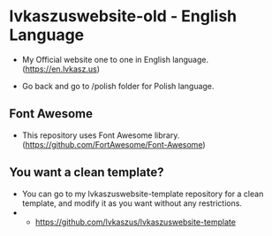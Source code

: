 # lvkaszuswebsite-old - English Language
- My Official website one to one in English language. (https://en.lvkasz.us)

- Go back and go to /polish folder for Polish language.

## Font Awesome
- This repository uses Font Awesome library. (https://github.com/FortAwesome/Font-Awesome)

## You want a clean template?
- You can go to my lvkaszuswebsite-template repository for a clean template, and modify it as you want without any restrictions.
- - https://github.com/lvkaszus/lvkaszuswebsite-template
